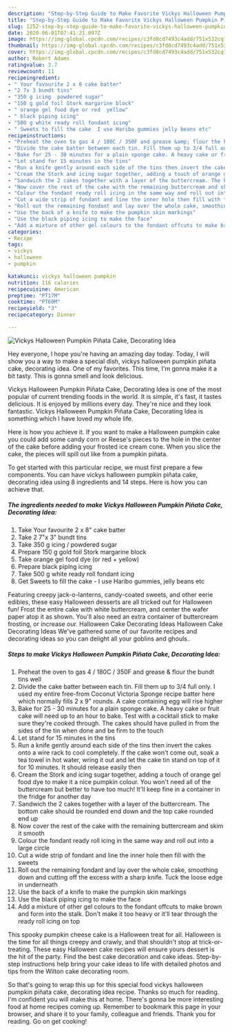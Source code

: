 ```yaml
---
description: "Step-by-Step Guide to Make Favorite Vickys Halloween Pumpkin Piñata Cake, Decorating Idea"
title: "Step-by-Step Guide to Make Favorite Vickys Halloween Pumpkin Piñata Cake, Decorating Idea"
slug: 1252-step-by-step-guide-to-make-favorite-vickys-halloween-pumpkin-pinata-cake-decorating-idea
date: 2020-06-01T07:41:21.097Z
image: https://img-global.cpcdn.com/recipes/c3fd8cd7493c4add/751x532cq70/vickys-halloween-pumpkin-pinata-cake-decorating-idea-recipe-main-photo.jpg
thumbnail: https://img-global.cpcdn.com/recipes/c3fd8cd7493c4add/751x532cq70/vickys-halloween-pumpkin-pinata-cake-decorating-idea-recipe-main-photo.jpg
cover: https://img-global.cpcdn.com/recipes/c3fd8cd7493c4add/751x532cq70/vickys-halloween-pumpkin-pinata-cake-decorating-idea-recipe-main-photo.jpg
author: Robert Adams
ratingvalue: 3.7
reviewcount: 11
recipeingredient:
- " Your favourite 2 x 8 cake batter"
- "2 7x 3 bundt tins"
- "350 g icing  powdered sugar"
- "150 g gold foil Stork margarine block"
- " orange gel food dye or red  yellow"
- " black piping icing"
- "500 g white ready roll fondant icing"
- " Sweets to fill the cake  I use Haribo gummies jelly beans etc"
recipeinstructions:
- "Preheat the oven to gas 4 / 180C / 350F and grease &amp; flour the bundt tins well"
- "Divide the cake batter between each tin. Fill them up to 3/4 full only. I used my entire free-from Coconut Victoria Sponge recipe batter here which normally fills 2 x 9&#34; rounds. A cake containing egg will rise higher"
- "Bake for 25 - 30 minutes for a plain sponge cake. A heavy cake or fruit cake will need up to an hour to bake. Test with a cocktail stick to make sure they&#39;re cooked through. The cakes should have pulled in from the sides of the tin when done and be firm to the touch"
- "Let stand for 15 minutes in the tins"
- "Run a knife gently around each side of the tins then invert the cakes onto a wire rack to cool completely. If the cake won&#39;t come out, soak a tea towel in hot water, wring it out and let the cake tin stand on top of it for 10 minutes. It should release easily then"
- "Cream the Stork and icing sugar together, adding a touch of orange gel food dye to make it a nice pumpkin colour. You won&#39;t need all of the buttercream but better to have too much! It&#39;ll keep fine in a container in the fridge for another day"
- "Sandwich the 2 cakes together with a layer of the buttercream. The bottom cake should be rounded end down and the top cake rounded end up"
- "Now cover the rest of the cake with the remaining buttercream and skim it smooth"
- "Colour the fondant ready roll icing in the same way and roll out into a large circle"
- "Cut a wide strip of fondant and line the inner hole then fill with the sweets"
- "Roll out the remaining fondant and lay over the whole cake, smoothing down and cutting off the excess with a sharp knife. Tuck the loose edge in underneath"
- "Use the back of a knife to make the pumpkin skin markings"
- "Use the black piping icing to make the face"
- "Add a mixture of other gel colours to the fondant offcuts to make brown and form into the stalk. Don&#39;t make it too heavy or it&#39;ll tear through the ready roll icing on top"
categories:
- Recipe
tags:
- vickys
- halloween
- pumpkin

katakunci: vickys halloween pumpkin 
nutrition: 116 calories
recipecuisine: American
preptime: "PT17M"
cooktime: "PT60M"
recipeyield: "3"
recipecategory: Dinner

---
```



![Vickys Halloween Pumpkin Piñata Cake, Decorating Idea](https://img-global.cpcdn.com/recipes/c3fd8cd7493c4add/751x532cq70/vickys-halloween-pumpkin-pinata-cake-decorating-idea-recipe-main-photo.jpg)

Hey everyone, I hope you're having an amazing day today. Today, I will show you a way to make a special dish, vickys halloween pumpkin piñata cake, decorating idea. One of my favorites. This time, I'm gonna make it a bit tasty. This is gonna smell and look delicious.

Vickys Halloween Pumpkin Piñata Cake, Decorating Idea is one of the most popular of current trending foods in the world. It is simple, it's fast, it tastes delicious. It is enjoyed by millions every day. They're nice and they look fantastic. Vickys Halloween Pumpkin Piñata Cake, Decorating Idea is something which I have loved my whole life.

Here is how you achieve it. If you want to make a Halloween pumpkin cake you could add some candy corn or Reese&#39;s pieces to the hole in the center of the cake before adding your frosted ice cream cone. When you slice the cake, the pieces will spill out like from a pumpkin piñata.


To get started with this particular recipe, we must first prepare a few components. You can have vickys halloween pumpkin piñata cake, decorating idea using 8 ingredients and 14 steps. Here is how you can achieve that.

<!--inarticleads1-->

##### The ingredients needed to make Vickys Halloween Pumpkin Piñata Cake, Decorating Idea:

1. Take  Your favourite 2 x 8&#34; cake batter
1. Take 2 7&#34;x 3&#34; bundt tins
1. Take 350 g icing / powdered sugar
1. Prepare 150 g gold foil Stork margarine block
1. Take  orange gel food dye (or red + yellow)
1. Prepare  black piping icing
1. Take 500 g white ready roll fondant icing
1. Get  Sweets to fill the cake - I use Haribo gummies, jelly beans etc


Featuring creepy jack-o-lanterns, candy-coated sweets, and other eerie edibles, these easy Halloween desserts are all tricked out for Halloween fun! Frost the entire cake with white buttercream, and center the wafer paper atop it as shown. You&#39;ll also need an extra container of buttercream frosting, or increase our. Halloween Cake Decorating Ideas Halloween Cake Decorating Ideas We&#39;ve gathered some of our favorite recipes and decorating ideas so you can delight all your goblins and ghouls.. 

<!--inarticleads2-->

##### Steps to make Vickys Halloween Pumpkin Piñata Cake, Decorating Idea:

1. Preheat the oven to gas 4 / 180C / 350F and grease &amp; flour the bundt tins well
1. Divide the cake batter between each tin. Fill them up to 3/4 full only. I used my entire free-from Coconut Victoria Sponge recipe batter here which normally fills 2 x 9&#34; rounds. A cake containing egg will rise higher
1. Bake for 25 - 30 minutes for a plain sponge cake. A heavy cake or fruit cake will need up to an hour to bake. Test with a cocktail stick to make sure they&#39;re cooked through. The cakes should have pulled in from the sides of the tin when done and be firm to the touch
1. Let stand for 15 minutes in the tins
1. Run a knife gently around each side of the tins then invert the cakes onto a wire rack to cool completely. If the cake won&#39;t come out, soak a tea towel in hot water, wring it out and let the cake tin stand on top of it for 10 minutes. It should release easily then
1. Cream the Stork and icing sugar together, adding a touch of orange gel food dye to make it a nice pumpkin colour. You won&#39;t need all of the buttercream but better to have too much! It&#39;ll keep fine in a container in the fridge for another day
1. Sandwich the 2 cakes together with a layer of the buttercream. The bottom cake should be rounded end down and the top cake rounded end up
1. Now cover the rest of the cake with the remaining buttercream and skim it smooth
1. Colour the fondant ready roll icing in the same way and roll out into a large circle
1. Cut a wide strip of fondant and line the inner hole then fill with the sweets
1. Roll out the remaining fondant and lay over the whole cake, smoothing down and cutting off the excess with a sharp knife. Tuck the loose edge in underneath
1. Use the back of a knife to make the pumpkin skin markings
1. Use the black piping icing to make the face
1. Add a mixture of other gel colours to the fondant offcuts to make brown and form into the stalk. Don&#39;t make it too heavy or it&#39;ll tear through the ready roll icing on top


This spooky pumpkin cheese cake is a Halloween treat for all. Halloween is the time for all things creepy and crawly, and that shouldn&#39;t stop at trick-or-treating. These easy Halloween cake recipes will ensure yours dessert is the hit of the party. Find the best cake decoration and cake ideas. Step-by-step instructions help bring your cake ideas to life with detailed photos and tips from the Wilton cake decorating room. 

So that's going to wrap this up for this special food vickys halloween pumpkin piñata cake, decorating idea recipe. Thanks so much for reading. I'm confident you will make this at home. There's gonna be more interesting food at home recipes coming up. Remember to bookmark this page in your browser, and share it to your family, colleague and friends. Thank you for reading. Go on get cooking!
